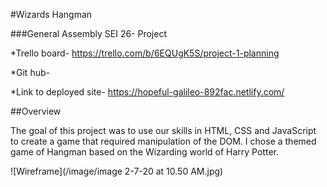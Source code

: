 #Wizards Hangman

###General Assembly SEI 26- Project

*Trello board- https://trello.com/b/6EQUgK5S/project-1-planning

*Git hub-

*Link to deployed site- https://hopeful-galileo-892fac.netlify.com/

##Overview

The goal of this project was to use our skills in HTML, CSS and JavaScript to create a game that required manipulation of the DOM. I chose a themed game of Hangman based on the Wizarding world of Harry Potter. 

![Wireframe](/image/image 2-7-20 at 10.50 AM.jpg)

